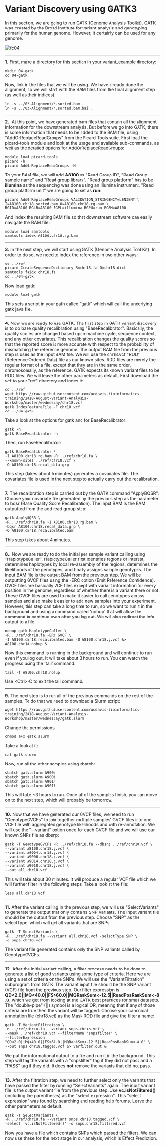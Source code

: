Variant Discovery using GATK3
=============================

In this section, we are going to run [GATK](https://software.broadinstitute.org/gatk/) (Genome Analysis Toolkit). GATK was created by the Broad Institute for variant analysis and genotyping primarily for the human genome. However, it certainly can be used for any genome.

![fc04](fc04.png)

---

**1\.** First, make a directory for this section in your variant_example directory:

    mkdir 04-gatk
    cd 04-gatk

Now, link in the files that we will be using. We have already done the alignment, so we will start with the BAM files from the final alignment step (as well as their indices):

    ln -s ../02-Alignment/*.sorted.bam .
    ln -s ../02-Alignment/*.sorted.bam.bai .

---

**2\.**. At this point, we have generated bam files that contain all the alignment information for the downstream analysis. But before we go into GATK, there is some information that needs to be added to the BAM file, using "AddOrReplaceReadGroups" from the Picard Tools suite. First load the picard-tools module and look at the usage and available sub-commands, as well as the detailed options for AddOrReplaceReadGroups:

    module load picard-tools
    picard -h
    picard AddOrReplaceReadGroups -H

To your BAM file, we will add **A8100** as "Read Group ID", "Read Group sample name" and "Read group library". "Read group platform" has to be **illumina** as the sequencing was done using an Illumina instrument. "Read group platform unit" we are going to set as **run**:

    picard AddOrReplaceReadGroups VALIDATION_STRINGENCY=LENIENT \
    I=A8100.chr18.sorted.bam O=A8100.chr18.rg.bam \
    RGID=A8100 RGLB=A8100 RGPL=illumina RGPU=run RGSM=A8100

And index the resulting BAM file so that downstream software can easily navigate the BAM file:

    module load samtools
    samtools index A8100.chr18.rg.bam

-----

**3\.** In the next step, we will start using GATK (Genome Analysis Tool Kit). In order to do so, we need to index the reference in two other ways:

    cd ../ref
    picard CreateSequenceDictionary R=chr18.fa O=chr18.dict
    samtools faidx chr18.fa
    cd ../04-gatk

Now load gatk:

    module load gatk

This sets a script in your path called "gatk" which will call the underlying gatk java file.

-----

**4\.** Now we are ready to use GATK. The first step in GATK variant discovery is to do base quality recalibration using "BaseRecalibrator". Basically, the quality scores are changed based upon machine cycle, sequence context, and any other covariates. This recalibration changes the quality scores so that the reported score is more accurate with respect to the probability of mismatching the reference genome. The output BAM file from the previous step is used as the input BAM file.  We will use the chr18.vcf "ROD" (Reference Ordered Data) file as our known sites. ROD files are merely the regular format of a file, except that they are in the same order, chromosomally, as the reference. GATK expects its known variant files to be ROD files. We will leave the other parameters as default. First download the vcf to your "ref" directory and index it:

    cd ../ref
    wget https://raw.githubusercontent.com/ucdavis-bioinformatics-training/2018-August-Variant-Analysis-Workshop/master/wednesday/chr18.vcf
    gatk IndexFeatureFile -F chr18.vcf
    cd ../04-gatk

Take a look at the options for gatk and for BaseRecalibrator:

    gatk -h
    gatk BaseRecalibrator -h

Then, run BaseRecalibrator:

    gatk BaseRecalibrator \
    -I A8100.chr18.rg.bam -R ../ref/chr18.fa \
    --known-sites ../ref/chr18.vcf \
    -O A8100.chr18.recal_data.grp

This step (takes about 5 minutes) generates a covariates file. The covariates file is used in the next step to actually carry out the recalibration.

-----

**7\.** The recalibration step is carried out by the GATK command "ApplyBQSR". Choose your covariate file generated by the previous step as the parameter to bqsr (Base Quality Score Recalibration). The input BAM is the BAM outputted from the add read group step:

    gatk ApplyBQSR \
    -R ../ref/chr18.fa -I A8100.chr18.rg.bam \
    -bqsr A8100.chr18.recal_data.grp \
    -O A8100.chr18.recalibrated.bam

This step takes about 4 minutes.

-----

**8\.**. Now we are ready to do the initial per sample variant calling using "HaplotypeCaller". HaplotypeCaller first identifies regions of interest, determines haplotypes by local re-assembly of the regions, determines the likelihoods of the genotypes, and finally assigns sample genotypes. The input BAM file is the output BAM from the previous step. We will be outputting GVCF files using the -ERC option (Emit Reference Confidence). GVCF files are basically VCF files except with variant information for every position in the genome, regardless of whether there is a variant there or not. These GVCF files are used to make it easier to call genotypes across samples and also make it easier to add new samples into your experiment. However, this step can take a long time to run, so we want to run it in the background and using a command called 'nohup' that will allow the command to continue even after you log out. We will also redirect the info output to a file.

    nohup gatk HaplotypeCaller \
    -R ../ref/chr18.fa -ERC GVCF \
    -I A8100.chr18.recalibrated.bam -O A8100.chr18.g.vcf &> A8100.chr18.nohup &

Now this command is running in the background and will continue to run even if you log out. It will take about 3 hours to run. You can watch the progress using the 'tail' command:

    tail -f A8100.chr18.nohup

Use \<Ctrl\>-C to exit the tail command.

-----

**9\.** The next step is to run all of the previous commands on the rest of the samples. To do that we need to download a Slurm script:

    wget https://raw.githubusercontent.com/ucdavis-bioinformatics-training/2018-August-Variant-Analysis-Workshop/master/wednesday/gatk.slurm

Change the permissions:

    chmod a+x gatk.slurm

Take a look at it:

    cat gatk.slurm

Now, run all the other samples using sbatch:

    sbatch gatk.slurm A9004
    sbatch gatk.slurm A9006
    sbatch gatk.slurm A9014
    sbatch gatk.slurm A9018

This will take ~3 hours to run. Once all of the samples finish, you can move on to the next step, which will probably be tomorrow.

---

**10\.** Now that we have generated our GVCF files, we need to run "GenotypeGVCFs" to join together multiple samples' GVCF files into one VCF file with aggregated genotype likelihoods and with re-annotation. We will use the "--variant" option once for each GVCF file and we will use our known SNPs file as dbsnp:

    gatk -T GenotypeGVCFs -R ../ref/chr18.fa --dbsnp ../ref/chr18.vcf \
    --variant A8100.chr18.g.vcf \
    --variant A9004.chr18.g.vcf \
    --variant A9006.chr18.g.vcf \
    --variant A9014.chr18.g.vcf \
    --variant A9018.chr18.g.vcf \
    --out all.chr18.vcf

This will take about 30 minutes. It will produce a regular VCF file which we will further filter in the following steps. Take a look at the file:

    less all.chr18.vcf

-----

**11\.** After the variant calling in the previous step, we will use "SelectVariants" to generate the output that only contains SNP variants. The input variant file should be the output from the previous step. Choose "SNP" as the selectType, which will get all variants that are SNPs:

    gatk -T SelectVariants \
    -R ../ref/chr18.fa --variant all.chr18.vcf -selectType SNP \
    -o snps.chr18.vcf

The variant file generated contains only the SNP variants called by GenotypeGVCFs.

-----

**12\.** After the initial variant calling, a filter process needs to be done to generate a list of good variants using some type of criteria. Here we are using a set of criteria on the SNPs. We will use the "VariantFiltration" subprogram from GATK. The variant input file should be the SNP variant (VCF) file from the previous step. Our filter expression is **QD<2.0\|\|MQ<40.0\|\|FS>60.0\|\|MQRankSum<-12.5\|\|ReadPosRankSum<-8.0**, which we get from looking at the GATK best practices for small datasets. The "double-pipe" (\|\|) symbol is a logical OR, meaning that if any of those criteria are true then the variant will be tagged. Choose your canonical annotation file (chr18.vcf) as the Mask ROD file and give the filter a name:

    gatk -T VariantFiltration \
    -R ../ref/chr18.fa --variant snps.chr18.vcf \
    --mask ../ref/chr18.vcf --filterName "snpsfilter" \
    --filterExpression "QD<2.0||MQ<40.0||FS>60.0||MQRankSum<-12.5||ReadPosRankSum<-8.0" \
    --out snps.chr18.tagged.vcf &> varfilter.out &

We put the informational output to a file and run it in the background. This step will tag the variants with a "snpsfilter" tag if they did not pass and a "PASS" tag if they did. It does **not** remove the variants that did not pass.
 
-----

**13\.** After the filtration step, we need to further select only the variants that have passed the filter by running "SelectVariants" again. The input variant file is the output variant file from the previous step. Use **vc.isNotFiltered()** (including the parentheses) as the "select expression". This "select expression" was found by searching and reading help forums. Leave the other parameters as default.

    gatk -T SelectVariants \
    -R ../ref/chr18.fa --variant snps.chr18.tagged.vcf \
    -select 'vc.isNotFiltered()' -o snps.chr18.filtered.vcf

Now you have a file which contains SNPs which passed the filters. We can now use these for the next stage in our analysis, which is Effect Prediction.
